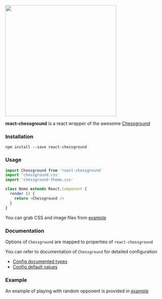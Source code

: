 <img src="https://github.com/rallets-network/react-chessground/raw/master/screenshot/chess.png" width="350px" />

**react-chessground** is a react wrapper of the awesome [Chessground](https://github.com/ornicar/chessground)

### Installation

```
npm install --save react-chessground
```

### Usage

```js
import Chessground from 'react-chessground'
import 'chessground.css'
import 'chessground-theme.css'

class Demo extends React.Component {
  render () {
    return <Chessground />
  }
}
```

You can grab CSS and image files from [example](https://github.com/rallets-network/react-chessground/tree/master/example)

### Documentation

Options of `Chessground` are mapped to properties of `react-chessground`

You can refer to documentation of `Chessground` for detailed configuration

- [Config documented types](https://github.com/ornicar/chessground/tree/master/src/config.ts)
- [Config default values](https://github.com/ornicar/chessground/tree/master/src/state.ts)

### Example

An example of playing with random opponent is provided in [example](https://github.com/rallets-network/react-chessground/tree/master/example)
